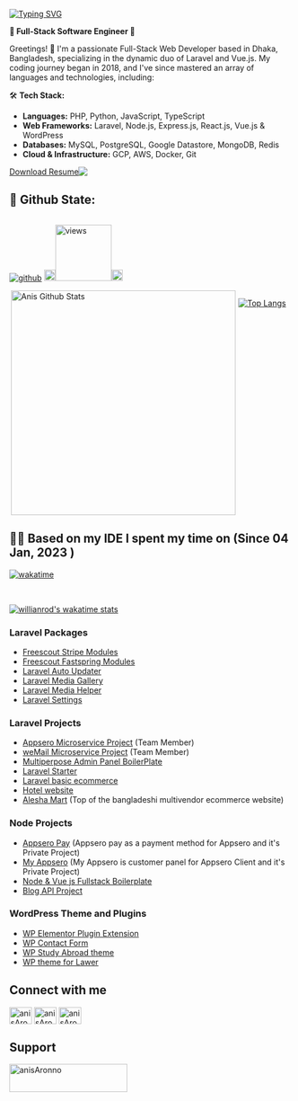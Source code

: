 [![Typing SVG](https://readme-typing-svg.demolab.com?font=Grenze&size=28&duration=4000&pause=2000&color=8A38D5&width=300&lines=Hi,+++I'm+Anichur+Rahaman)](https://github.com/anisAronno)

**🚀 Full-Stack Software Engineer 🚀**

Greetings! 👋 I'm a passionate Full-Stack Web Developer based in Dhaka, Bangladesh, specializing in the dynamic duo of Laravel and Vue.js. My coding journey began in 2018, and I've since mastered an array of languages and technologies, including:

🛠️ **Tech Stack:**

- **Languages:** PHP, Python, JavaScript, TypeScript
- **Web Frameworks:** Laravel, Node.js, Express.js, React.js, Vue.js & WordPress
- **Databases:** MySQL, PostgreSQL, Google Datastore, MongoDB, Redis
- **Cloud & Infrastructure:** GCP, AWS, Docker, Git

<div style="display: flex;">
  <a align="bottom" href="https://github.com/anisAronno/anisAronno/raw/main/anisAronno.pdf" download>Download Resume </a>
  <img align="top" src="https://img.icons8.com/windows/32/000000/download--v1.png"/>
</div>

## 🐼 Github State:

<div style="display: flex;">

[![github](https://img.shields.io/github/followers/anisAronno?logo=github&style=plastic)](https://github.com/anisAronno?tab=followers)
<img src="https://media.giphy.com/media/iY8CRBdQXODJSCERIr/giphy.gif" width="20px"><a href="https://github.com/anisAronno"><img alt="views" title="Github views" src="https://komarev.com/ghpvc/?username=anisAronno&style=plastic&color=blueviolet" width="100"/></a><img src="https://media.giphy.com/media/iY8CRBdQXODJSCERIr/giphy.gif" width="20px">

</div>
<div style="display: flex; gap:5px;">
 
<img align="right"  width="400" src="https://github-readme-stats.vercel.app/api?username=anisAronno&show_icons=true&theme=radical&count_private=true" alt="Anis Github Stats"/>

[![Top Langs](https://github-readme-stats.vercel.app/api/top-langs/?username=anisAronno&langs_count=5&hide=css,html&layout=compact&theme=radical&count_private=true)](https://github.com/anisAronno)

</div>

## 👨‍💻 Based on my IDE I spent my time on (Since 04 Jan, 2023 )

[![wakatime](https://wakatime.com/badge/user/6ad2a5db-a1e5-4a94-8820-104645c6ad68.svg)](https://wakatime.com/@6ad2a5db-a1e5-4a94-8820-104645c6ad68)

<br/>

[![willianrod's wakatime stats](https://github-readme-stats.vercel.app/api/wakatime?username=anisAronno&layout=compact&theme=radical&count_private=true)](https://github.com/anisAronno)

### Laravel Packages

- [Freescout Stripe Modules](https://github.com/weDevsOfficial/Laravel-FreeScout-Stripe-Module)
- [Freescout Fastspring Modules](https://github.com/weDevsOfficial/freescout-fastspring-module)
- [Laravel Auto Updater](https://github.com/anisAronno/laravel-auto-updater)
- [Laravel Media Gallery](https://github.com/anisAronno/Laravel-Media-Gallery)
- [Laravel Media Helper](https://github.com/anisAronno/Laravel-Media-Helper)
- [Laravel Settings](https://github.com/anisAronno/laravel-settings)

### Laravel Projects

- [Appsero Microservice Project](https://appsero.com) (Team Member)
- [weMail Microservice Project](https://getwemail.io) (Team Member)
- [Multiperpose Admin Panel BoilerPlate](https://github.com/anisAronno/multipurpose-admin-panel-boilerplate)
- [Laravel Starter](https://github.com/anisAronno/laravel-starter)
- [Laravel basic ecommerce](https://github.com/anisAronno/ecommmerce)
- [Hotel website](https://github.com/anisAronno/hotel-app-with-laravel)
- [Alesha Mart](https://aleshamart.com) (Top of the bangladeshi multivendor ecommerce website)

### Node Projects

- [Appsero Pay](https://checkout.appsero.com/buy/plugin/atl-extension) (Appsero pay as a payment method for Appsero and it's Private Project)
- [My Appsero](https://my.appsero.com/my-orders) (My Appsero is customer panel for Appsero Client and it's Private Project)
- [Node & Vue js Fullstack Boilerplate](https://github.com/anisAronno/node-and-vue-fullstack-boilerplate)
- [Blog API Project](https://github.com/anisAronno/blog-with-node-and-mongodb)

### WordPress Theme and Plugins

- [WP Elementor Plugin Extension](https://github.com/anisAronno/atl-extension)
- [WP Contact Form](https://github.com/anisAronno/WP-Contact-Form)
- [WP Study Abroad theme](https://github.com/anisAronno/educulture)
- [WP theme for Lawer](https://github.com/anisAronno/jurist)

## Connect with me

<p align="left">
<a href="https://twitter.com/anisAronno" target="blank"><img align="center" src="https://raw.githubusercontent.com/rahuldkjain/github-profile-readme-generator/master/src/images/icons/Social/twitter.svg" alt="anisAronno" height="30" width="40" /></a>
<a href="https://linkedin.com/in/anisAronno" target="blank"><img align="center" src="https://raw.githubusercontent.com/rahuldkjain/github-profile-readme-generator/master/src/images/icons/Social/linked-in-alt.svg" alt="anisAronno" height="30" width="40" /></a>
 <a href="https://facebook.com/anisAronno" target="blank"><img align="center" src="https://raw.githubusercontent.com/rahuldkjain/github-profile-readme-generator/master/src/images/icons/Social/facebook.svg" alt="anisAronno" height="30" width="40" /></a>
 
</p>

## Support

<p><a href="https://www.buymeacoffee.com/anisAronno" target="_blank"> <img align="left" src="https://cdn.buymeacoffee.com/buttons/v2/default-yellow.png" height="50" width="210" alt="anisAronno" /></a></p>

<br>

